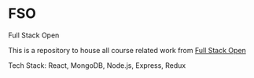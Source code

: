 # FSO

Full Stack Open

This is a repository to house all course related work from [Full Stack Open](https://fullstackopen.com/en/)

Tech Stack: React, MongoDB, Node.js, Express, Redux
